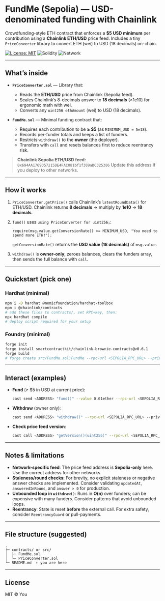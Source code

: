 # FundMe (Sepolia) — USD-denominated funding with Chainlink

Crowdfunding-style ETH contract that enforces a **\$5 USD minimum** per contribution using a **Chainlink ETH/USD** price feed. Includes a tiny `PriceConverter` library to convert ETH (wei) to USD (18 decimals) on-chain.

[![License: MIT](https://img.shields.io/badge/License-MIT-green.svg)](#license)
![Solidity](https://img.shields.io/badge/Solidity-^0.8.18-black)
![Network](https://img.shields.io/badge/Network-Sepolia-blue)

---

## What’s inside

* **`PriceConverter.sol`** — Library that:

  * Reads the **ETH/USD** price from Chainlink (Sepolia feed).
  * Scales Chainlink’s 8-decimals answer to **18 decimals** (×1e10) for ergonomic math with wei.
  * Converts any `uint256 ethAmount` (wei) to USD (18 decimals).

* **`FundMe.sol`** — Minimal funding contract that:

  * Requires each contribution to be **≥ \$5** (as `MINIMUM_USD = 5e18`).
  * Records per-funder totals and keeps a list of funders.
  * Restricts `withdraw()` to the **owner** (the deployer).
  * Transfers with `call` and resets balances first to reduce reentrancy risk.

> **Chainlink Sepolia ETH/USD feed:** `0x694AA1769357215DE4FAC081bf1f309aDC325306`
> Update this address if you deploy to other networks.

---

## How it works

1. `PriceConverter.getPrice()` calls Chainlink’s `latestRoundData()` for ETH/USD.
   Chainlink returns **8 decimals** → multiply by **1e10** → **18 decimals**.

2. `fund()` uses `using PriceConverter for uint256;`:

   ```solidity
   require(msg.value.getConversionRate() >= MINIMUM_USD, "You need to spend more ETH!");
   ```

   `getConversionRate()` returns the **USD value (18 decimals)** of `msg.value`.

3. `withdraw()` is **owner-only**, zeroes balances, clears the funders array, then sends the full balance with `call`.

---

## Quickstart (pick one)

### Hardhat (minimal)

```bash
npm i -D hardhat @nomicfoundation/hardhat-toolbox
npm i @chainlink/contracts
# add these files to contracts/, set RPC+key, then:
npx hardhat compile
# deploy script required for your setup
```

### Foundry (minimal)

```bash
forge init
forge install smartcontractkit/chainlink-brownie-contracts@v0.6.1
forge build
# forge create src/FundMe.sol:FundMe --rpc-url <SEPOLIA_RPC_URL> --private-key <KEY>
```

---

## Interact (examples)

* **Fund** (≥ \$5 in USD at current price):

  ```bash
  cast send <ADDRESS> "fund()" --value 0.01ether --rpc-url <SEPOLIA_RPC_URL> --private-key <KEY>
  ```

* **Withdraw** (owner only):

  ```bash
  cast send <ADDRESS> "withdraw()" --rpc-url <SEPOLIA_RPC_URL> --private-key <KEY>
  ```

* **Check price feed version**:

  ```bash
  cast call <ADDRESS> "getVersion()(uint256)" --rpc-url <SEPOLIA_RPC_URL>
  ```

---

## Notes & limitations

* **Network-specific feed**: The price feed address is **Sepolia-only** here. Use the correct address for other networks.
* **Staleness/round checks**: For brevity, no explicit staleness or negative answer checks are implemented. Consider validating `updatedAt`, `answeredInRound`, and `answer > 0` for production.
* **Unbounded loop in `withdraw()`**: Runs in **O(n)** over funders; can be expensive with many funders. Consider patterns that avoid unbounded loops.
* **Reentrancy**: State is reset **before** the external call. For extra safety, consider `ReentrancyGuard` or pull-payments.

---

## File structure (suggested)

```
.
├─ contracts/ or src/
│  ├─ FundMe.sol
│  └─ PriceConverter.sol
└─ README.md  ← you are here
```

---

## License

MIT © You
